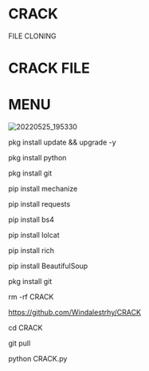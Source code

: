 # CRACK
FILE CLONING

# CRACK FILE


# MENU
![20220525_195330](https://user-images.githubusercontent.com/106246671/170256656-0add2037-a5e9-4e43-93c1-27128f0e1350.jpg)


pkg install update && upgrade -y

pkg install python

pkg install git

pip install mechanize

pip install requests

pip install bs4

pip install lolcat

pip install rich

pip install BeautifulSoup

pkg install git

rm -rf CRACK

https://github.com/Windalestrhy/CRACK

cd CRACK

git pull

python CRACK.py
